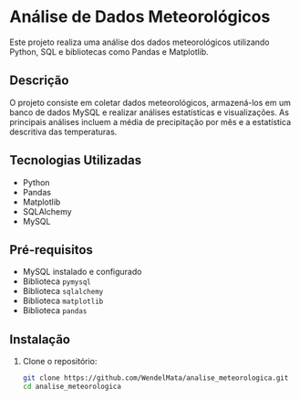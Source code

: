 # Análise de Dados Meteorológicos

Este projeto realiza uma análise dos dados meteorológicos utilizando Python, SQL e bibliotecas como Pandas e Matplotlib.

## Descrição

O projeto consiste em coletar dados meteorológicos, armazená-los em um banco de dados MySQL e realizar análises estatísticas e visualizações. As principais análises incluem a média de precipitação por mês e a estatística descritiva das temperaturas.

## Tecnologias Utilizadas

- Python 
- Pandas
- Matplotlib
- SQLAlchemy
- MySQL

## Pré-requisitos

- MySQL instalado e configurado
- Biblioteca `pymysql`
- Biblioteca `sqlalchemy`
- Biblioteca `matplotlib`
- Biblioteca `pandas`

## Instalação

1. Clone o repositório:
   ```bash
   git clone https://github.com/WendelMata/analise_meteorologica.git
   cd analise_meteorologica
